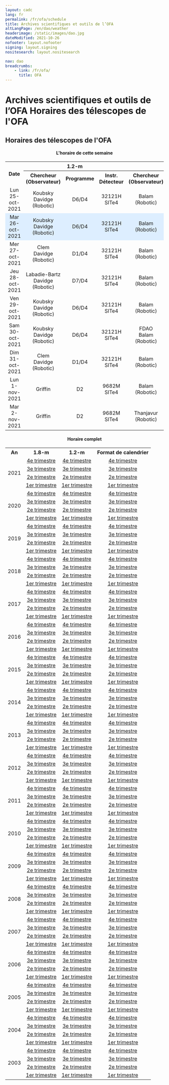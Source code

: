 ```yaml
---
layout: cadc
lang: fr
permalink: /fr/ofa/schedule
title: Archives scientifiques et outils de l’OFA
altLangPage: /en/dao/weather
headerimage: /static/images/dao.jpg
dateModified: 2021-10-26
nofooter: layout.nofooter
signing: layout.signing
nositesearch: layout.nositesearch

nav: dao
breadcrumbs:
    - link: /fr/ofa/
      title: OFA
---
```


<div class="span-6">
 <h1 id="wb-cont" class="wb-invisible">Archives scientifiques et outils de l’OFA Horaires des télescopes de l'OFA</h1>
 <h2 class="align-center">Horaires des télescopes de l'OFA</h2>
              
<p>
</p><center>
<h4>L'horaire de cette semaine</h4>
<table>
  <tbody class="table"><tr>
    <th rowspan="2">Date</th><th colspan="3">1.2-m</th><th colspan="3">1.8-m</th>
  </tr>
  <tr>
<th>Chercheur<br>(Observateur)</th>
<th>Programme</th>
<th>Instr.<br>Détecteur</th>
<th>Chercheur<br>(Observateur)</th>
<th>Programme</th>
<th>Instr.<br>Détecteur</th>
  </tr>
  <tr>
    <td align="center">Lun 25-oct-2021</td>
    <td align="center">Koubsky<br>Davidge<br>(Robotic)</td>
    <td align="center">D6/D4</td>
    <td align="center">32121H<br>SITe4</td>
    <td align="center">Balam<br>(Robotic)</td>
    <td align="center">D3</td>
    <td align="center">Imaging<br>E2V-1</td>
  </tr>
  <tr bgcolor="#DDEEFF" data-darkreader-inline-bgcolor="" style="">
    <td align="center">Mar 26-oct-2021</td>
    <td align="center">Koubsky<br>Davidge<br>(Robotic)</td>
    <td align="center">D6/D4</td>
    <td align="center">32121H<br>SITe4</td>
    <td align="center">Balam<br>(Robotic)</td>
    <td align="center">D3</td>
    <td align="center">Imaging<br>E2V-1</td>
  </tr>
  <tr>
    <td align="center">Mer 27-oct-2021</td>
    <td align="center">Clem<br>Davidge<br>(Robotic)</td>
    <td align="center">D1/D4</td>
    <td align="center">32121H<br>SITe4</td>
    <td align="center">Balam<br>(Robotic)</td>
    <td align="center">D3</td>
    <td align="center">Imaging<br>E2V-1</td>
  </tr>
  <tr>
    <td align="center">Jeu 28-oct-2021</td>
    <td align="center">Labadie-Bartz<br>Davidge<br>(Robotic)</td>
    <td align="center">D7/D4</td>
    <td align="center">32121H<br>SITe4</td>
    <td align="center">Balam<br>(Robotic)</td>
    <td align="center">D3</td>
    <td align="center">Imaging<br>E2V-1</td>
  </tr>
  <tr>
    <td align="center">Ven 29-oct-2021</td>
    <td align="center">Koubsky<br>Davidge<br>(Robotic)</td>
    <td align="center">D6/D4</td>
    <td align="center">32121H<br>SITe4</td>
    <td align="center">Balam<br>(Robotic)</td>
    <td align="center">D3</td>
    <td align="center">Imaging<br>E2V-1</td>
  </tr>
  <tr>
    <td align="center">Sam 30-oct-2021</td>
    <td align="center">Koubsky<br>Davidge<br>(Robotic)</td>
    <td align="center">D6/D4</td>
    <td align="center">32121H<br>SITe4</td>
    <td align="center">FDAO<br>Balam<br>(Robotic)</td>
    <td align="center">FDAO/D3</td>
    <td align="center">Imaging<br>E2V-1</td>
  </tr>
  <tr>
    <td align="center">Dim 31-oct-2021</td>
    <td align="center">Clem<br>Davidge<br>(Robotic)</td>
    <td align="center">D1/D4</td>
    <td align="center">32121H<br>SITe4</td>
    <td align="center">Balam<br>(Robotic)</td>
    <td align="center">D3</td>
    <td align="center">Imaging<br>E2V-1</td>
  </tr>
  <tr>
    <td align="center">Lun 1-nov-2021</td>
    <td align="center">Griffin</td>
    <td align="center">D2</td>
    <td align="center">9682M<br>SITe4</td>
    <td align="center">Balam<br>(Robotic)</td>
    <td align="center">D3</td>
    <td align="center">Imaging<br>E2V-1</td>
  </tr>
  <tr>
    <td align="center">Mar 2-nov-2021</td>
    <td align="center">Griffin</td>
    <td align="center">D2</td>
    <td align="center">9682M<br>SITe4</td>
    <td align="center">Thanjavur<br>(Robotic)</td>
    <td align="center">D1</td>
    <td align="center">Imaging<br>E2V-1</td>
  </tr>
</tbody></table>
<h4>Horaire complet</h4>
<table>
<tbody><tr>
<th>An</th>
<th>1.8-m</th>
<th>1.2-m</th>
<th>Format de calendrier</th>
</tr>

<tr>
<td rowspan="4">2021</td>
<td align="center"><a href="/files/vault/DAO/Schedules/72_2021D.html" class="ui-link">4e trimestre</a></td>
<td align="center"><a href="/files/vault/DAO/Schedules/48_2021D.html" class="ui-link">4e trimestre</a></td>
<td align="center"><a href="/files/vault/DAO/Schedules/2021D.html" class="ui-link">4e trimestre</a></td>
</tr>
<tr>
<td align="center"><a href="/files/vault/DAO/Schedules/72_2021C.html" class="ui-link">3e trimestre</a></td>
<td align="center"><a href="/files/vault/DAO/Schedules/48_2021C.html" class="ui-link">3e trimestre</a></td>
<td align="center"><a href="/files/vault/DAO/Schedules/2021C.html" class="ui-link">3e trimestre</a></td>
</tr>
<tr>
<td align="center"><a href="/files/vault/DAO/Schedules/72_2021B.html" class="ui-link">2e trimestre</a></td>
<td align="center"><a href="/files/vault/DAO/Schedules/48_2021B.html" class="ui-link">2e trimestre</a></td>
<td align="center"><a href="/files/vault/DAO/Schedules/2021B.html" class="ui-link">2e trimestre</a></td>
</tr>
<tr>
<td align="center"><a href="/files/vault/DAO/Schedules/72_2021A.html" class="ui-link">1er trimestre</a></td>
<td align="center"><a href="/files/vault/DAO/Schedules/48_2021A.html" class="ui-link">1er trimestre</a></td>
<td align="center"><a href="/files/vault/DAO/Schedules/2021A.html" class="ui-link">1er trimestre</a></td>
</tr>

<tr>
<td rowspan="4">2020</td>
<td align="center"><a href="/files/vault/DAO/Schedules/72_2020D.html" class="ui-link">4e trimestre</a></td>
<td align="center"><a href="/files/vault/DAO/Schedules/48_2020D.html" class="ui-link">4e trimestre</a></td>
<td align="center"><a href="/files/vault/DAO/Schedules/2020D.html" class="ui-link">4e trimestre</a></td>
</tr>
<tr>
<td align="center"><a href="/files/vault/DAO/Schedules/72_2020C.html" class="ui-link">3e trimestre</a></td>
<td align="center"><a href="/files/vault/DAO/Schedules/48_2020C.html" class="ui-link">3e trimestre</a></td>
<td align="center"><a href="/files/vault/DAO/Schedules/2020C.html" class="ui-link">3e trimestre</a></td>
</tr>
<tr>
<td align="center"><a href="/files/vault/DAO/Schedules/72_2020B.html" class="ui-link">2e trimestre</a></td>
<td align="center"><a href="/files/vault/DAO/Schedules/48_2020B.html" class="ui-link">2e trimestre</a></td>
<td align="center"><a href="/files/vault/DAO/Schedules/2020B.html" class="ui-link">2e trimestre</a></td>
</tr>
<tr>
<td align="center"><a href="/files/vault/DAO/Schedules/72_2020A.html" class="ui-link">1er trimestre</a></td>
<td align="center"><a href="/files/vault/DAO/Schedules/48_2020A.html" class="ui-link">1er trimestre</a></td>
<td align="center"><a href="/files/vault/DAO/Schedules/2020A.html" class="ui-link">1er trimestre</a></td>
</tr>

<tr>
<td rowspan="4">2019</td>
<td align="center"><a href="/files/vault/DAO/Schedules/72_2019D.html" class="ui-link">4e trimestre</a></td>
<td align="center"><a href="/files/vault/DAO/Schedules/48_2019D.html" class="ui-link">4e trimestre</a></td>
<td align="center"><a href="/files/vault/DAO/Schedules/2019D.html" class="ui-link">4e trimestre</a></td>
</tr>
<tr>
<td align="center"><a href="/files/vault/DAO/Schedules/72_2019C.html" class="ui-link">3e trimestre</a></td>
<td align="center"><a href="/files/vault/DAO/Schedules/48_2019C.html" class="ui-link">3e trimestre</a></td>
<td align="center"><a href="/files/vault/DAO/Schedules/2019C.html" class="ui-link">3e trimestre</a></td>
</tr>
<tr>
<td align="center"><a href="/files/vault/DAO/Schedules/72_2019B.html" class="ui-link">2e trimestre</a></td>
<td align="center"><a href="/files/vault/DAO/Schedules/48_2019B.html" class="ui-link">2e trimestre</a></td>
<td align="center"><a href="/files/vault/DAO/Schedules/2019B.html" class="ui-link">2e trimestre</a></td>
</tr>
<tr>
<td align="center"><a href="/files/vault/DAO/Schedules/72_2019A.html" class="ui-link">1er trimestre</a></td>
<td align="center"><a href="/files/vault/DAO/Schedules/48_2019A.html" class="ui-link">1er trimestre</a></td>
<td align="center"><a href="/files/vault/DAO/Schedules/2019A.html" class="ui-link">1er trimestre</a></td>
</tr>

<tr>
<td rowspan="4">2018</td>
<td align="center"><a href="/files/vault/DAO/Schedules/72_2018D.html" class="ui-link">4e trimestre</a></td>
<td align="center"><a href="/files/vault/DAO/Schedules/48_2018D.html" class="ui-link">4e trimestre</a></td>
<td align="center"><a href="/files/vault/DAO/Schedules/2018D.html" class="ui-link">4e trimestre</a></td>
</tr>
<tr>
<td align="center"><a href="/files/vault/DAO/Schedules/72_2018C.html" class="ui-link">3e trimestre</a></td>
<td align="center"><a href="/files/vault/DAO/Schedules/48_2018C.html" class="ui-link">3e trimestre</a></td>
<td align="center"><a href="/files/vault/DAO/Schedules/2018C.html" class="ui-link">3e trimestre</a></td>
</tr>
<tr>
<td align="center"><a href="/files/vault/DAO/Schedules/72_2018B.html" class="ui-link">2e trimestre</a></td>
<td align="center"><a href="/files/vault/DAO/Schedules/48_2018B.html" class="ui-link">2e trimestre</a></td>
<td align="center"><a href="/files/vault/DAO/Schedules/2018B.html" class="ui-link">2e trimestre</a></td>
</tr>
<tr>
<td align="center"><a href="/files/vault/DAO/Schedules/72_2018A.html" class="ui-link">1er trimestre</a></td>
<td align="center"><a href="/files/vault/DAO/Schedules/48_2018A.html" class="ui-link">1er trimestre</a></td>
<td align="center"><a href="/files/vault/DAO/Schedules/2018A.html" class="ui-link">1er trimestre</a></td>
</tr>

<tr>
<td rowspan="4">2017</td>
<td align="center"><a href="/files/vault/DAO/Schedules/72_2017D.html" class="ui-link">4e trimestre</a></td>
<td align="center"><a href="/files/vault/DAO/Schedules/48_2017D.html" class="ui-link">4e trimestre</a></td>
<td align="center"><a href="/files/vault/DAO/Schedules/2017D.html" class="ui-link">4e trimestre</a></td>
</tr>
<tr>
<td align="center"><a href="/files/vault/DAO/Schedules/72_2017C.html" class="ui-link">3e trimestre</a></td>
<td align="center"><a href="/files/vault/DAO/Schedules/48_2017C.html" class="ui-link">3e trimestre</a></td>
<td align="center"><a href="/files/vault/DAO/Schedules/2017C.html" class="ui-link">3e trimestre</a></td>
</tr>
<tr>
<td align="center"><a href="/files/vault/DAO/Schedules/72_2017B.html" class="ui-link">2e trimestre</a></td>
<td align="center"><a href="/files/vault/DAO/Schedules/48_2017B.html" class="ui-link">2e trimestre</a></td>
<td align="center"><a href="/files/vault/DAO/Schedules/2017B.html" class="ui-link">2e trimestre</a></td>
</tr>
<tr>
<td align="center"><a href="/files/vault/DAO/Schedules/72_2017A.html" class="ui-link">1er trimestre</a></td>
<td align="center"><a href="/files/vault/DAO/Schedules/48_2017A.html" class="ui-link">1er trimestre</a></td>
<td align="center"><a href="/files/vault/DAO/Schedules/2017A.html" class="ui-link">1er trimestre</a></td>
</tr>

<tr>
<td rowspan="4">2016</td>
<td align="center"><a href="/files/vault/DAO/Schedules/72_2016D.html" class="ui-link">4e trimestre</a></td>
<td align="center"><a href="/files/vault/DAO/Schedules/48_2016D.html" class="ui-link">4e trimestre</a></td>
<td align="center"><a href="/files/vault/DAO/Schedules/2016D.html" class="ui-link">4e trimestre</a></td>
</tr>
<tr>
<td align="center"><a href="/files/vault/DAO/Schedules/72_2016C.html" class="ui-link">3e trimestre</a></td>
<td align="center"><a href="/files/vault/DAO/Schedules/48_2016C.html" class="ui-link">3e trimestre</a></td>
<td align="center"><a href="/files/vault/DAO/Schedules/2016C.html" class="ui-link">3e trimestre</a></td>
</tr>
<tr>
<td align="center"><a href="/files/vault/DAO/Schedules/72_2016B.html" class="ui-link">2e trimestre</a></td>
<td align="center"><a href="/files/vault/DAO/Schedules/48_2016B.html" class="ui-link">2e trimestre</a></td>
<td align="center"><a href="/files/vault/DAO/Schedules/2016B.html" class="ui-link">2e trimestre</a></td>
</tr>
<tr>
<td align="center"><a href="/files/vault/DAO/Schedules/72_2016A.html" class="ui-link">1er trimestre</a></td>
<td align="center"><a href="/files/vault/DAO/Schedules/48_2016A.html" class="ui-link">1er trimestre</a></td>
<td align="center"><a href="/files/vault/DAO/Schedules/2016A.html" class="ui-link">1er trimestre</a></td>
</tr>

<tr>
<td rowspan="4">2015</td>
<td align="center"><a href="/files/vault/DAO/Schedules/72_2015D.html" class="ui-link">4e trimestre</a></td>
<td align="center"><a href="/files/vault/DAO/Schedules/48_2015D.html" class="ui-link">4e trimestre</a></td>
<td align="center"><a href="/files/vault/DAO/Schedules/2015D.html" class="ui-link">4e trimestre</a></td>
</tr>
<tr>
<td align="center"><a href="/files/vault/DAO/Schedules/72_2015C.html" class="ui-link">3e trimestre</a></td>
<td align="center"><a href="/files/vault/DAO/Schedules/48_2015C.html" class="ui-link">3e trimestre</a></td>
<td align="center"><a href="/files/vault/DAO/Schedules/2015C.html" class="ui-link">3e trimestre</a></td>
</tr>
<tr>
<td align="center"><a href="/files/vault/DAO/Schedules/72_2015B.html" class="ui-link">2e trimestre</a></td>
<td align="center"><a href="/files/vault/DAO/Schedules/48_2015B.html" class="ui-link">2e trimestre</a></td>
<td align="center"><a href="/files/vault/DAO/Schedules/2015B.html" class="ui-link">2e trimestre</a></td>
</tr>
<tr>
<td align="center"><a href="/files/vault/DAO/Schedules/72_2015A.html" class="ui-link">1er trimestre</a></td>
<td align="center"><a href="/files/vault/DAO/Schedules/48_2015A.html" class="ui-link">1er trimestre</a></td>
<td align="center"><a href="/files/vault/DAO/Schedules/2015A.html" class="ui-link">1er trimestre</a></td>
</tr>
<tr>
<td rowspan="4">2014</td>
<td align="center"><a href="/files/vault/DAO/Schedules/72_2014D.html" class="ui-link">4e trimestre</a></td>
<td align="center"><a href="/files/vault/DAO/Schedules/48_2014D.html" class="ui-link">4e trimestre</a></td>
<td align="center"><a href="/files/vault/DAO/Schedules/2014D.html" class="ui-link">4e trimestre</a></td>
</tr>
<tr>
<td align="center"><a href="/files/vault/DAO/Schedules/72_2014C.html" class="ui-link">3e trimestre</a></td>
<td align="center"><a href="/files/vault/DAO/Schedules/48_2014C.html" class="ui-link">3e trimestre</a></td>
<td align="center"><a href="/files/vault/DAO/Schedules/2014C.html" class="ui-link">3e trimestre</a></td>
</tr>
<tr>
<td align="center"><a href="/files/vault/DAO/Schedules/72_2014B.html" class="ui-link">2e trimestre</a></td>
<td align="center"><a href="/files/vault/DAO/Schedules/48_2014B.html" class="ui-link">2e trimestre</a></td>
<td align="center"><a href="/files/vault/DAO/Schedules/2014B.html" class="ui-link">2e trimestre</a></td>
</tr>
<tr>
<td align="center"><a href="/files/vault/DAO/Schedules/72_2014A.html" class="ui-link">1er trimestre</a></td>
<td align="center"><a href="/files/vault/DAO/Schedules/48_2014A.html" class="ui-link">1er trimestre</a></td>
<td align="center"><a href="/files/vault/DAO/Schedules/2014A.html" class="ui-link">1er trimestre</a></td>
</tr>
<tr>
<td rowspan="4">2013</td>
<td align="center"><a href="/files/vault/DAO/Schedules/72_2013D.html" class="ui-link">4e trimestre</a></td>
<td align="center"><a href="/files/vault/DAO/Schedules/48_2013D.html" class="ui-link">4e trimestre</a></td>
<td align="center"><a href="/files/vault/DAO/Schedules/2013D.html" class="ui-link">4e trimestre</a></td>
</tr>
<tr>
<td align="center"><a href="/files/vault/DAO/Schedules/72_2013C.html" class="ui-link">3e trimestre</a></td>
<td align="center"><a href="/files/vault/DAO/Schedules/48_2013C.html" class="ui-link">3e trimestre</a></td>
<td align="center"><a href="/files/vault/DAO/Schedules/2013C.html" class="ui-link">3e trimestre</a></td>
</tr>
<tr>
<td align="center"><a href="/files/vault/DAO/Schedules/72_2013B.html" class="ui-link">2e trimestre</a></td>
<td align="center"><a href="/files/vault/DAO/Schedules/48_2013B.html" class="ui-link">2e trimestre</a></td>
<td align="center"><a href="/files/vault/DAO/Schedules/2013B.html" class="ui-link">2e trimestre</a></td>
</tr>
<tr>
<td align="center"><a href="/files/vault/DAO/Schedules/72_2013A.html" class="ui-link">1er trimestre</a></td>
<td align="center"><a href="/files/vault/DAO/Schedules/48_2013A.html" class="ui-link">1er trimestre</a></td>
<td align="center"><a href="/files/vault/DAO/Schedules/2013A.html" class="ui-link">1er trimestre</a></td>
</tr>
<tr>
<td rowspan="4">2012</td>
<td align="center"><a href="/files/vault/DAO/Schedules/72_2012D.html" class="ui-link">4e trimestre</a></td>
<td align="center"><a href="/files/vault/DAO/Schedules/48_2012D.html" class="ui-link">4e trimestre</a></td>
<td align="center"><a href="/files/vault/DAO/Schedules/2012D.html" class="ui-link">4e trimestre</a></td>
</tr>
<tr>
<td align="center"><a href="/files/vault/DAO/Schedules/72_2012C.html" class="ui-link">3e trimestre</a></td>
<td align="center"><a href="/files/vault/DAO/Schedules/48_2012C.html" class="ui-link">3e trimestre</a></td>
<td align="center"><a href="/files/vault/DAO/Schedules/2012C.html" class="ui-link">3e trimestre</a></td>
</tr>
<tr>
<td align="center"><a href="/files/vault/DAO/Schedules/72_2012B.html" class="ui-link">2e trimestre</a></td>
<td align="center"><a href="/files/vault/DAO/Schedules/48_2012B.html" class="ui-link">2e trimestre</a></td>
<td align="center"><a href="/files/vault/DAO/Schedules/2012B.html" class="ui-link">2e trimestre</a></td>
</tr>
<tr>
<td align="center"><a href="/files/vault/DAO/Schedules/72_2012A.html" class="ui-link">1er trimestre</a></td>
<td align="center"><a href="/files/vault/DAO/Schedules/48_2012A.html" class="ui-link">1er trimestre</a></td>
<td align="center"><a href="/files/vault/DAO/Schedules/2012A.html" class="ui-link">1er trimestre</a></td>
</tr>
<tr>
<td rowspan="4">2011</td>
<td align="center"><a href="/files/vault/DAO/Schedules/72_2011D.html" class="ui-link">4e trimestre</a></td>
<td align="center"><a href="/files/vault/DAO/Schedules/48_2011D.html" class="ui-link">4e trimestre</a></td>
<td align="center"><a href="/files/vault/DAO/Schedules/2011D.html" class="ui-link">4e trimestre</a></td>
</tr>
<tr>
<td align="center"><a href="/files/vault/DAO/Schedules/72_2011C.html" class="ui-link">3e trimestre</a></td>
<td align="center"><a href="/files/vault/DAO/Schedules/48_2011C.html" class="ui-link">3e trimestre</a></td>
<td align="center"><a href="/files/vault/DAO/Schedules/2011C.html" class="ui-link">3e trimestre</a></td>
</tr>
<tr>
<td align="center"><a href="/files/vault/DAO/Schedules/72_2011B.html" class="ui-link">2e trimestre</a></td>
<td align="center"><a href="/files/vault/DAO/Schedules/48_2011B.html" class="ui-link">2e trimestre</a></td>
<td align="center"><a href="/files/vault/DAO/Schedules/2011B.html" class="ui-link">2e trimestre</a></td>
</tr>
<tr>
<td align="center"><a href="/files/vault/DAO/Schedules/72_2011A.html" class="ui-link">1er trimestre</a></td>
<td align="center"><a href="/files/vault/DAO/Schedules/48_2011A.html" class="ui-link">1er trimestre</a></td>
<td align="center"><a href="/files/vault/DAO/Schedules/2011A.html" class="ui-link">1er trimestre</a></td>
</tr>
<tr>
<td rowspan="4">2010</td>
<td align="center"><a href="/files/vault/DAO/Schedules/72_2010D.html" class="ui-link">4e trimestre</a></td>
<td align="center"><a href="/files/vault/DAO/Schedules/48_2010D.html" class="ui-link">4e trimestre</a></td>
<td align="center"><a href="/files/vault/DAO/Schedules/2010D.html" class="ui-link">4e trimestre</a></td>
</tr>
<tr>
<td align="center"><a href="/files/vault/DAO/Schedules/72_2010C.html" class="ui-link">3e trimestre</a></td>
<td align="center"><a href="/files/vault/DAO/Schedules/48_2010C.html" class="ui-link">3e trimestre</a></td>
<td align="center"><a href="/files/vault/DAO/Schedules/2010C.html" class="ui-link">3e trimestre</a></td>
</tr>
<tr>
<td align="center"><a href="/files/vault/DAO/Schedules/72_2010B.html" class="ui-link">2e trimestre</a></td>
<td align="center"><a href="/files/vault/DAO/Schedules/48_2010B.html" class="ui-link">2e trimestre</a></td>
<td align="center"><a href="/files/vault/DAO/Schedules/2010B.html" class="ui-link">2e trimestre</a></td>
</tr>
<tr>
<td align="center"><a href="/files/vault/DAO/Schedules/72_2010A.html" class="ui-link">1er trimestre</a></td>
<td align="center"><a href="/files/vault/DAO/Schedules/48_2010A.html" class="ui-link">1er trimestre</a></td>
<td align="center"><a href="/files/vault/DAO/Schedules/2010A.html" class="ui-link">1er trimestre</a></td>
</tr>
<tr>
<td rowspan="4">2009</td>
<td align="center"><a href="/files/vault/DAO/Schedules/72_2009D.html" class="ui-link">4e trimestre</a></td>
<td align="center"><a href="/files/vault/DAO/Schedules/48_2009D.html" class="ui-link">4e trimestre</a></td>
<td align="center"><a href="/files/vault/DAO/Schedules/2009D.html" class="ui-link">4e trimestre</a></td>
</tr>
<tr>
<td align="center"><a href="/files/vault/DAO/Schedules/72_2009C.html" class="ui-link">3e trimestre</a></td>
<td align="center"><a href="/files/vault/DAO/Schedules/48_2009C.html" class="ui-link">3e trimestre</a></td>
<td align="center"><a href="/files/vault/DAO/Schedules/2009C.html" class="ui-link">3e trimestre</a></td>
</tr>
<tr><td align="center"><a href="/files/vault/DAO/Schedules/72_2009B.html" class="ui-link">2e trimestre</a></td>
<td align="center"><a href="/files/vault/DAO/Schedules/48_2009B.html" class="ui-link">2e trimestre</a></td>
<td align="center"><a href="/files/vault/DAO/Schedules/2009B.html" class="ui-link">2e trimestre</a></td>
</tr>
<tr><td align="center"><a href="/files/vault/DAO/Schedules/72_2009A.html" class="ui-link">1er trimestre</a></td>
<td align="center"><a href="/files/vault/DAO/Schedules/48_2009A.html" class="ui-link">1er trimestre</a></td>
<td align="center"><a href="/files/vault/DAO/Schedules/2009A.html" class="ui-link">1er trimestre</a></td>
</tr>
<tr>
<td rowspan="4">2008</td>
<td align="center"><a href="/files/vault/DAO/Schedules/72_2008D.html" class="ui-link">4e trimestre</a></td>
<td align="center"><a href="/files/vault/DAO/Schedules/48_2008D.html" class="ui-link">4e trimestre</a></td>
<td align="center"><a href="/files/vault/DAO/Schedules/2008D.html" class="ui-link">4e trimestre</a></td>
</tr>
<tr>
<td align="center"><a href="/files/vault/DAO/Schedules/72_2008C.html" class="ui-link">3e trimestre</a></td>
<td align="center"><a href="/files/vault/DAO/Schedules/48_2008C.html" class="ui-link">3e trimestre</a></td>
<td align="center"><a href="/files/vault/DAO/Schedules/2008C.html" class="ui-link">3e trimestre</a></td>
</tr>
<tr><td align="center"><a href="/files/vault/DAO/Schedules/72_2008B.html" class="ui-link">2e trimestre</a></td>
<td align="center"><a href="/files/vault/DAO/Schedules/48_2008B.html" class="ui-link">2e trimestre</a></td>
<td align="center"><a href="/files/vault/DAO/Schedules/2008B.html" class="ui-link">2e trimestre</a></td>
</tr>
<tr><td align="center"><a href="/files/vault/DAO/Schedules/72_2008A.html" class="ui-link">1er trimestre</a></td>
<td align="center"><a href="/files/vault/DAO/Schedules/48_2008A.html" class="ui-link">1er trimestre</a></td>
<td align="center"><a href="/files/vault/DAO/Schedules/2008A.html" class="ui-link">1er trimestre</a></td>
</tr>
<tr>
<td rowspan="4">2007</td>
<td align="center"><a href="/files/vault/DAO/Schedules/72_2007D.html" class="ui-link">4e trimestre</a></td>
<td align="center"><a href="/files/vault/DAO/Schedules/48_2007D.html" class="ui-link">4e trimestre</a></td>
<td align="center"><a href="/files/vault/DAO/Schedules/2007D.html" class="ui-link">4e trimestre</a></td>
</tr>
<tr>
<td align="center"><a href="/files/vault/DAO/Schedules/72_2007C.html" class="ui-link">3e trimestre</a></td>
<td align="center"><a href="/files/vault/DAO/Schedules/48_2007C.html" class="ui-link">3e trimestre</a></td>
<td align="center"><a href="/files/vault/DAO/Schedules/2007C.html" class="ui-link">3e trimestre</a></td>
</tr>
<tr><td align="center"><a href="/files/vault/DAO/Schedules/72_2007B.html" class="ui-link">2e trimestre</a></td>
<td align="center"><a href="/files/vault/DAO/Schedules/48_2007B.html" class="ui-link">2e trimestre</a></td>
<td align="center"><a href="/files/vault/DAO/Schedules/2007B.html" class="ui-link">2e trimestre</a></td>
</tr>
<tr><td align="center"><a href="/files/vault/DAO/Schedules/72_2007A.html" class="ui-link">1er trimestre</a></td>
<td align="center"><a href="/files/vault/DAO/Schedules/48_2007A.html" class="ui-link">1er trimestre</a></td>
<td align="center"><a href="/files/vault/DAO/Schedules/2007A.html" class="ui-link">1er trimestre</a></td>
</tr>
<tr>
<td rowspan="4">2006</td>
<td align="center"><a href="/files/vault/DAO/Schedules/72_2006D.html" class="ui-link">4e trimestre</a></td>
<td align="center"><a href="/files/vault/DAO/Schedules/48_2006D.html" class="ui-link">4e trimestre</a></td>
<td align="center"><a href="/files/vault/DAO/Schedules/2006D.html" class="ui-link">4e trimestre</a></td>
</tr>
<tr>
<td align="center"><a href="/files/vault/DAO/Schedules/72_2006C.html" class="ui-link">3e trimestre</a></td>
<td align="center"><a href="/files/vault/DAO/Schedules/48_2006C.html" class="ui-link">3e trimestre</a></td>
<td align="center"><a href="/files/vault/DAO/Schedules/2006C.html" class="ui-link">3e trimestre</a></td>
</tr>
<tr><td align="center"><a href="/files/vault/DAO/Schedules/72_2006B.html" class="ui-link">2e trimestre</a></td>
<td align="center"><a href="/files/vault/DAO/Schedules/48_2006B.html" class="ui-link">2e trimestre</a></td>
<td align="center"><a href="/files/vault/DAO/Schedules/2006B.html" class="ui-link">2e trimestre</a></td>
</tr>
<tr><td align="center"><a href="/files/vault/DAO/Schedules/72_2006A.html" class="ui-link">1er trimestre</a></td>
<td align="center"><a href="/files/vault/DAO/Schedules/48_2006A.html" class="ui-link">1er trimestre</a></td>
<td align="center"><a href="/files/vault/DAO/Schedules/2006A.html" class="ui-link">1er trimestre</a></td>
</tr>
<tr>
<td rowspan="4">2005</td>
<td align="center"><a href="/files/vault/DAO/Schedules/72_2005D.html" class="ui-link">4e trimestre</a></td>
<td align="center"><a href="/files/vault/DAO/Schedules/48_2005D.html" class="ui-link">4e trimestre</a></td>
<td align="center"><a href="/files/vault/DAO/Schedules/2005D.html" class="ui-link">4e trimestre</a></td>
</tr>
<tr>
<td align="center"><a href="/files/vault/DAO/Schedules/72_2005C.html" class="ui-link">3e trimestre</a></td>
<td align="center"><a href="/files/vault/DAO/Schedules/48_2005C.html" class="ui-link">3e trimestre</a></td>
<td align="center"><a href="/files/vault/DAO/Schedules/2005C.html" class="ui-link">3e trimestre</a></td>
</tr>
<tr><td align="center"><a href="/files/vault/DAO/Schedules/72_2005B.html" class="ui-link">2e trimestre</a></td>
<td align="center"><a href="/files/vault/DAO/Schedules/48_2005B.html" class="ui-link">2e trimestre</a></td>
<td align="center"><a href="/files/vault/DAO/Schedules/2005B.html" class="ui-link">2e trimestre</a></td>
</tr>
<tr><td align="center"><a href="/files/vault/DAO/Schedules/72_2005A.html" class="ui-link">1er trimestre</a></td>
<td align="center"><a href="/files/vault/DAO/Schedules/48_2005A.html" class="ui-link">1er trimestre</a></td>
<td align="center"><a href="/files/vault/DAO/Schedules/2005A.html" class="ui-link">1er trimestre</a></td>
</tr>
<tr>
<td rowspan="4">2004</td>
<td align="center"><a href="/files/vault/DAO/Schedules/72_2004D.html" class="ui-link">4e trimestre</a></td>
<td align="center"><a href="/files/vault/DAO/Schedules/48_2004D.html" class="ui-link">4e trimestre</a></td>
<td align="center"><a href="/files/vault/DAO/Schedules/2004D.html" class="ui-link">4e trimestre</a></td>
</tr>
<tr>
<td align="center"><a href="/files/vault/DAO/Schedules/72_2004C.html" class="ui-link">3e trimestre</a></td>
<td align="center"><a href="/files/vault/DAO/Schedules/48_2004C.html" class="ui-link">3e trimestre</a></td>
<td align="center"><a href="/files/vault/DAO/Schedules/2004C.html" class="ui-link">3e trimestre</a></td>
</tr>
<tr><td align="center"><a href="/files/vault/DAO/Schedules/72_2004B.html" class="ui-link">2e trimestre</a></td>
<td align="center"><a href="/files/vault/DAO/Schedules/48_2004B.html" class="ui-link">2e trimestre</a></td>
<td align="center"><a href="/files/vault/DAO/Schedules/2004B.html" class="ui-link">2e trimestre</a></td>
</tr>
<tr><td align="center"><a href="/files/vault/DAO/Schedules/72_2004A.html" class="ui-link">1er trimestre</a></td>
<td align="center"><a href="/files/vault/DAO/Schedules/48_2004A.html" class="ui-link">1er trimestre</a></td>
<td align="center"><a href="/files/vault/DAO/Schedules/2004A.html" class="ui-link">1er trimestre</a></td>
</tr>
<tr>
<td rowspan="4">2003</td>
<td align="center"><a href="/files/vault/DAO/Schedules/72_2003D.html" class="ui-link">4e trimestre</a></td>
<td align="center"><a href="/files/vault/DAO/Schedules/48_2003D.html" class="ui-link">4e trimestre</a></td>
<td align="center"><a href="/files/vault/DAO/Schedules/2003D.html" class="ui-link">4e trimestre</a></td>
</tr>
<tr>
<td align="center"><a href="/files/vault/DAO/Schedules/72_2003C.html" class="ui-link">3e trimestre</a></td>
<td align="center"><a href="/files/vault/DAO/Schedules/48_2003C.html" class="ui-link">3e trimestre</a></td>
<td align="center"><a href="/files/vault/DAO/Schedules/2003C.html" class="ui-link">3e trimestre</a></td>
</tr>
<tr><td align="center"><a href="/files/vault/DAO/Schedules/72_2003B.html" class="ui-link">2e trimestre</a></td>
<td align="center"><a href="/files/vault/DAO/Schedules/48_2003B.html" class="ui-link">2e trimestre</a></td>
<td align="center"><a href="/files/vault/DAO/Schedules/2003B.html" class="ui-link">2e trimestre</a></td>
</tr>
<tr><td align="center"><a href="/files/vault/DAO/Schedules/72_2003A.html" class="ui-link">1er trimestre</a></td>
<td align="center"><a href="/files/vault/DAO/Schedules/48_2003A.html" class="ui-link">1er trimestre</a></td>
<td align="center"><a href="/files/vault/DAO/Schedules/2003A.html" class="ui-link">1er trimestre</a></td>
</tr>
</tbody></table>

</center></div>